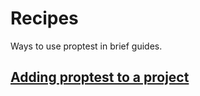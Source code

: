 # Recipes

Ways to use proptest in brief guides.

## [Adding proptest to a project](adding-to-project.md)
